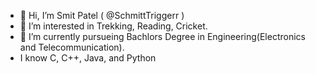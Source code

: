 - 👋 Hi, I’m Smit Patel ( @SchmittTriggerr )
- 👀 I’m interested in Trekking, Reading, Cricket.
- 🌱 I’m currently pursueing Bachlors Degree in Engineering(Electronics and Telecommunication).
- I know C, C++, Java, and Python
